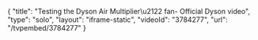 {
    "title": "Testing the Dyson Air Multiplier\u2122 fan- Official Dyson video",
    "type": "solo",
    "layout": "iframe-static",
    "videoId": "3784277",
    "url": "\/tvpembed\/3784277"
}